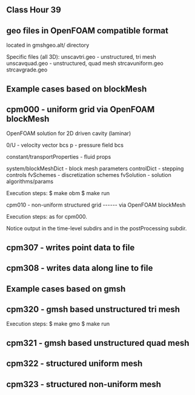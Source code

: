 Class Hour 39
-----

## geo files in OpenFOAM compatible format

located in gmshgeo.alt/ directory

Specific files (all 3D):
unscavtri.geo    - unstructured, tri mesh
unscavquad.geo   - unstructured, quad mesh
strcavuniform.geo
strcavgrade.geo

## Example cases based on blockMesh

cpm000 - uniform grid via OpenFOAM blockMesh
------
OpenFOAM solution for 2D driven cavity (laminar)

0/U - velocity vector bcs
  p - pressure field bcs

constant/transportProperties - fluid props

system/blockMeshDict - block mesh parameters
       controlDict   - stepping controls
       fvSchemes     - discretization schemes
       fvSolution   - solution algorithms/params

Execution steps:
$ make obm
$ make run


cpm010 - non-uniform structured grid
------   via OpenFOAM blockMesh

Execution steps: as for cpm000.

Notice output in the time-level subdirs and
in the postProcessing subdir.

cpm307 - writes point data to file
------

cpm308 - writes data along line to file
------


## Example cases based on gmsh

cpm320 - gmsh based unstructured tri mesh
------

Execution steps:
$ make gmo
$ make run


cpm321 - gmsh based unstructured quad mesh
------

cpm322 - structured uniform mesh
------

cpm323 - structured non-uniform mesh
------

